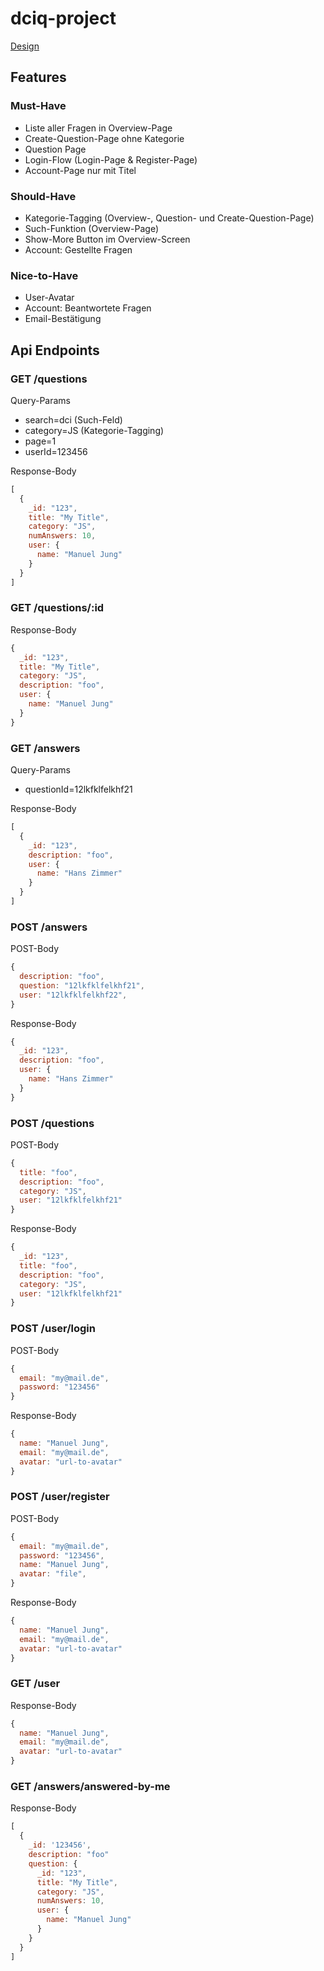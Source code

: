 # dciq-project

[Design](https://app.moqups.com/PemevsJmVliOXW1qITZDxhX9nBi4jKXH/share)

## Features

### Must-Have

- Liste aller Fragen in Overview-Page
- Create-Question-Page ohne Kategorie
- Question Page
- Login-Flow (Login-Page & Register-Page)
- Account-Page nur mit Titel


### Should-Have

- Kategorie-Tagging (Overview-, Question- und Create-Question-Page)
- Such-Funktion (Overview-Page)
- Show-More Button im Overview-Screen
- Account: Gestellte Fragen


### Nice-to-Have

- User-Avatar
- Account: Beantwortete Fragen
- Email-Bestätigung



## Api Endpoints

### GET /questions

Query-Params

- search=dci (Such-Feld)
- category=JS (Kategorie-Tagging)
- page=1
- userId=123456

Response-Body

```javascript
[
  {
    _id: "123",
    title: "My Title",
    category: "JS",
    numAnswers: 10,
    user: {
      name: "Manuel Jung"
    }
  }
]
```

### GET /questions/:id

Response-Body

```javascript
{
  _id: "123",
  title: "My Title",
  category: "JS",
  description: "foo",
  user: {
    name: "Manuel Jung"
  }
}
```

### GET /answers

Query-Params

- questionId=12lkfklfelkhf21

Response-Body

```javascript
[
  {
    _id: "123",
    description: "foo",
    user: {
      name: "Hans Zimmer"
    }
  }
]
```

### POST /answers

POST-Body

```javascript
{
  description: "foo",
  question: "12lkfklfelkhf21",
  user: "12lkfklfelkhf22",
}
```

Response-Body

```javascript
{
  _id: "123",
  description: "foo",
  user: {
    name: "Hans Zimmer"
  }
}
```

### POST /questions

POST-Body

```javascript
{
  title: "foo",
  description: "foo",
  category: "JS",
  user: "12lkfklfelkhf21"
}
```

Response-Body

```javascript
{
  _id: "123",
  title: "foo",
  description: "foo",
  category: "JS",
  user: "12lkfklfelkhf21"
}
```

### POST /user/login

POST-Body

```javascript
{
  email: "my@mail.de",
  password: "123456"
}
```

Response-Body

```javascript
{
  name: "Manuel Jung",
  email: "my@mail.de",
  avatar: "url-to-avatar"
}
```

### POST /user/register

POST-Body

```javascript
{
  email: "my@mail.de",
  password: "123456",
  name: "Manuel Jung",
  avatar: "file",
}
```

Response-Body

```javascript
{
  name: "Manuel Jung",
  email: "my@mail.de",
  avatar: "url-to-avatar"
}
```

### GET /user

Response-Body

```javascript
{
  name: "Manuel Jung",
  email: "my@mail.de",
  avatar: "url-to-avatar"
}
```

### GET /answers/answered-by-me

Response-Body

```javascript
[
  {
    _id: '123456',
    description: "foo"
    question: {
      _id: "123",
      title: "My Title",
      category: "JS",
      numAnswers: 10,
      user: {
        name: "Manuel Jung"
      }
    }
  }
]
```
